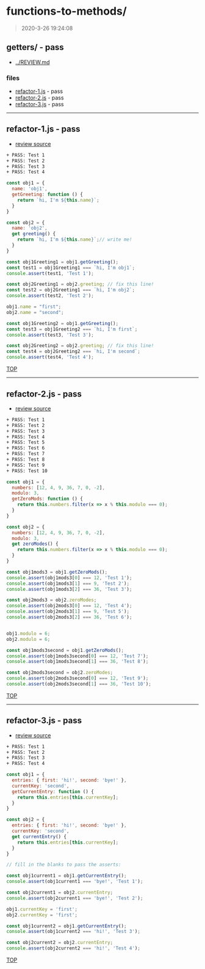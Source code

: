 # functions-to-methods/

> 2020-3-26 19:24:08 

## getters/ - pass

* [../REVIEW.md](../REVIEW.md)

### files

* [refactor-1.js](#refactor-1js---pass) - pass
* [refactor-2.js](#refactor-2js---pass) - pass
* [refactor-3.js](#refactor-3js---pass) - pass

---

## refactor-1.js - pass

* [review source](refactor-1.js)

```txt
+ PASS: Test 1
+ PASS: Test 2
+ PASS: Test 3
+ PASS: Test 4
```

```js
const obj1 = {
  name: 'obj1',
  getGreeting: function () {
    return `hi, I'm ${this.name}`;
  }
}

const obj2 = {
  name: 'obj2',
  get greeting() {
    return `hi, I'm ${this.name}`;// write me!
  }
}

const obj1Greeting1 = obj1.getGreeting();
const test1 = obj1Greeting1 === `hi, I'm obj1`;
console.assert(test1, 'Test 1');

const obj2Greeting1 = obj2.greeting; // fix this line!
const test2 = obj2Greeting1 === `hi, I'm obj2`;
console.assert(test2, 'Test 2');

obj1.name = "first";
obj2.name = "second";

const obj1Greeting2 = obj1.getGreeting();
const test3 = obj1Greeting2 === `hi, I'm first`;
console.assert(test3, 'Test 3');

const obj2Greeting2 = obj2.greeting; // fix this line!
const test4 = obj2Greeting2 === `hi, I'm second`;
console.assert(test4, 'Test 4');

```

[TOP](#functions-to-methods)

---

## refactor-2.js - pass

* [review source](refactor-2.js)

```txt
+ PASS: Test 1
+ PASS: Test 2
+ PASS: Test 3
+ PASS: Test 4
+ PASS: Test 5
+ PASS: Test 6
+ PASS: Test 7
+ PASS: Test 8
+ PASS: Test 9
+ PASS: Test 10
```

```js
const obj1 = {
  numbers: [12, 4, 9, 36, 7, 0, -2],
  modulo: 3,
  getZeroMods: function () {
    return this.numbers.filter(x => x % this.modulo === 0);
  }
}

const obj2 = {
  numbers: [12, 4, 9, 36, 7, 0, -2],
  modulo: 3,
  get zeroModes() {
    return this.numbers.filter(x => x % this.modulo === 0);
  }
}

const obj1mods3 = obj1.getZeroMods();
console.assert(obj1mods3[0] === 12, 'Test 1');
console.assert(obj1mods3[1] === 9, 'Test 2');
console.assert(obj1mods3[2] === 36, 'Test 3');

const obj2mods3 = obj2.zeroModes;
console.assert(obj2mods3[0] === 12, 'Test 4');
console.assert(obj2mods3[1] === 9, 'Test 5');
console.assert(obj2mods3[2] === 36, 'Test 6');


obj1.modulo = 6;
obj2.modulo = 6;

const obj1mods3second = obj1.getZeroMods();
console.assert(obj1mods3second[0] === 12, 'Test 7');
console.assert(obj1mods3second[1] === 36, 'Test 8');

const obj2mods3second = obj2.zeroModes;
console.assert(obj2mods3second[0] === 12, 'Test 9');
console.assert(obj2mods3second[1] === 36, 'Test 10');

```

[TOP](#functions-to-methods)

---

## refactor-3.js - pass

* [review source](refactor-3.js)

```txt
+ PASS: Test 1
+ PASS: Test 2
+ PASS: Test 3
+ PASS: Test 4
```

```js
const obj1 = {
  entries: { first: 'hi!', second: 'bye!' },
  currentKey: 'second',
  getCurrentEntry: function () {
    return this.entries[this.currentKey];
  }
}

const obj2 = {
  entries: { first: 'hi!', second: 'bye!' },
  currentKey: 'second',
  get currentEntry() {
    return this.entries[this.currentKey];
  }
}

// fill in the blanks to pass the asserts:

const obj1current1 = obj1.getCurrentEntry();
console.assert(obj1current1 === 'bye!', 'Test 1');

const obj2current1 = obj2.currentEntry;
console.assert(obj2current1 === 'bye!', 'Test 2');

obj1.currentKey = 'first';
obj2.currentKey = 'first';

const obj1current2 = obj1.getCurrentEntry();
console.assert(obj1current2 === 'hi!', 'Test 3');

const obj2current2 = obj2.currentEntry;
console.assert(obj2current2 === 'hi!', 'Test 4');

```

[TOP](#functions-to-methods)

